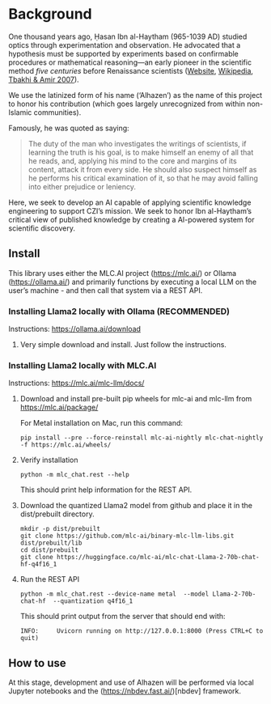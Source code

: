 # Background

<!-- WARNING: THIS FILE WAS AUTOGENERATED! DO NOT EDIT! -->

One thousand years ago, Ḥasan Ibn al-Haytham (965-1039 AD) studied
optics through experimentation and observation. He advocated that a
hypothesis must be supported by experiments based on confirmable
procedures or mathematical reasoning—an early pioneer in the scientific
method *five centuries* before Renaissance scientists
([Website](https://www.ibnalhaytham.com/),
[Wikipedia](https://en.wikipedia.org/wiki/Ibn_al-Haytham), [Tbakhi &
Amir 2007](https://www.ncbi.nlm.nih.gov/pmc/articles/PMC6074172/)).

We use the latinized form of his name (‘Alhazen’) as the name of this
project to honor his contribution (which goes largely unrecognized from
within non-Islamic communities).

Famously, he was quoted as saying:

> The duty of the man who investigates the writings of scientists, if
> learning the truth is his goal, is to make himself an enemy of all
> that he reads, and, applying his mind to the core and margins of its
> content, attack it from every side. He should also suspect himself as
> he performs his critical examination of it, so that he may avoid
> falling into either prejudice or leniency.

Here, we seek to develop an AI capable of applying scientific knowledge
engineering to support CZI’s mission. We seek to honor Ibn al-Haytham’s
critical view of published knowledge by creating a AI-powered system for
scientific discovery.

## Install

This library uses either the MLC.AI project (<https://mlc.ai/>) or
Ollama (<https://ollama.ai/>) and primarily functions by executing a
local LLM on the user’s machine - and then call that system via a REST
API.

### Installing Llama2 locally with Ollama (RECOMMENDED)

Instructions: <https://ollama.ai/download>

1.  Very simple download and install. Just follow the instructions.

### Installing Llama2 locally with MLC.AI

Instructions: <https://mlc.ai/mlc-llm/docs/>

1.  Download and install pre-built pip wheels for mlc-ai and mlc-llm
    from <https://mlc.ai/package/>

    For Metal installation on Mac, run this command:

    `pip install --pre --force-reinstall mlc-ai-nightly mlc-chat-nightly -f https://mlc.ai/wheels/`

2.  Verify installation

    `python -m mlc_chat.rest --help`

    This should print help information for the REST API.

3.  Download the quantized Llama2 model from github and place it in the
    dist/prebuilt directory.

        mkdir -p dist/prebuilt
        git clone https://github.com/mlc-ai/binary-mlc-llm-libs.git dist/prebuilt/lib
        cd dist/prebuilt
        git clone https://huggingface.co/mlc-ai/mlc-chat-Llama-2-70b-chat-hf-q4f16_1

4.  Run the REST API

    `python -m mlc_chat.rest --device-name metal  --model Llama-2-70b-chat-hf  --quantization q4f16_1`

    This should print output from the server that should end with:

    `INFO:     Uvicorn running on http://127.0.0.1:8000 (Press CTRL+C to quit)`

## How to use

At this stage, development and use of Alhazen will be performed via
local Jupyter notebooks and the (https://nbdev.fast.ai/)\[nbdev\]
framework.
